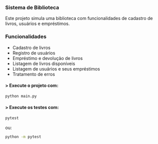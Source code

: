 ### Sistema de Biblioteca

Este projeto simula uma biblioteca com funcionalidades de cadastro de livros, usuários e empréstimos.

### Funcionalidades

- Cadastro de livros
- Registro de usuários
- Empréstimo e devolução de livros
- Listagem de livros disponíveis
- Listagem de usuários e seus empréstimos
- Tratamento de erros


#### > Execute o projeto com:
```bash
python main.py
```
#### > Execute os testes com:

```bash
pytest
```
ou:

```bash
python -m pytest
```

